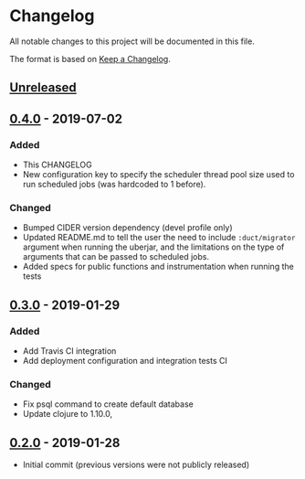 # Changelog
All notable changes to this project will be documented in this file.

The format is based on [Keep a Changelog](http://keepachangelog.com/en/1.0.0/).

## [Unreleased]

## [0.4.0] - 2019-07-02

### Added
- This CHANGELOG
- New configuration key to specify the scheduler thread pool size used to run scheduled jobs (was hardcoded to 1 before).

### Changed
- Bumped CIDER version dependency (devel profile only)
- Updated README.md to tell the user the need to include `:duct/migrator` argument when running the uberjar, and the limitations on the type of arguments that can be passed to scheduled jobs.
- Added specs for public functions and instrumentation when running the tests

## [0.3.0] - 2019-01-29

### Added
- Add Travis CI integration
- Add deployment configuration and integration tests CI 

### Changed
- Fix psql command to create default database 
- Update clojure to 1.10.0,

## [0.2.0] - 2019-01-28
- Initial commit (previous versions were not publicly released)

[UNRELEASED]:  https://github.com/magnetcoop/scheduling.twarc/compare/v0.4.0...HEAD
[0.4.0]: https://github.com/magnetcoop/scheduling.twarc/releases/tag/v0.4.0
[0.3.0]: https://github.com/magnetcoop/scheduling.twarc/releases/tag/v0.3.0
[0.2.0]: https://github.com/magnetcoop/scheduling.twarc/releases/tag/v0.2.0

